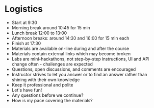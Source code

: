 # Logistics

* Start at 9:30
* Morning break around 10:45 for 15 min 
* Lunch break 12:00 to 13:00
* Afternoon breaks: around 14:30 and 16:00 for 15 min each
* Finish at 17:30
* Materials are available on-line during and after the course
* Materials contain external links which may become broken
* Labs are mini-hackathons, not step-by-step instructions, UI and API change often - challenges are expected
* Questions, open discussions, and comments are encouraged
* Instructor strives to let you answer or to find an answer rather than shining with their own knowledge 
* Keep it professional and polite
* Let's have fun!
* Any questions before we continue?
* How is my pace covering the materials?